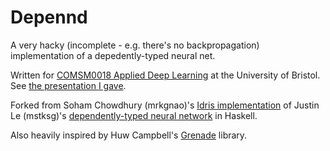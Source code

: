 # Depennd

A very hacky (incomplete - e.g. there's no backpropagation) implementation of a depedently-typed neural net.

Written for [COMSM0018 Applied Deep Learning](https://comsm0018-applied-deep-learning.github.io/) at the University of Bristol. See [the presentation I gave](https://github.com/rossng/depennd/releases/download/presentation/Dependently-typed.Neural.Networks.pdf).

Forked from Soham Chowdhury (mrkgnao)'s [Idris implementation](https://gist.github.com/mrkgnao/a45059869590d59f05100f4120595623) of Justin Le (mstksg)'s [dependently-typed neural network](https://blog.jle.im/entry/practical-dependent-types-in-haskell-1.html) in Haskell.

Also heavily inspired by Huw Campbell's [Grenade](https://github.com/HuwCampbell/grenade) library.
